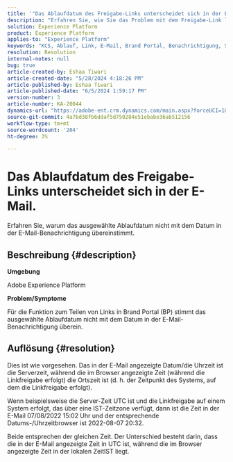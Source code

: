 ```yaml
---
title: '"Das Ablaufdatum des Freigabe-Links unterscheidet sich in der E-Mail.'
description: "Erfahren Sie, wie Sie das Problem mit dem Freigabe-Link lösen können, bei dem das Ablaufdatum nicht mit dem Datum in der E-Mail-Benachrichtigung übereinstimmt."
solution: Experience Platform
product: Experience Platform
applies-to: "Experience Platform"
keywords: "KCS, Ablauf, Link, E-Mail, Brand Portal, Benachrichtigung, Server-Zeit, UTC, Ortszeit, IST-Zeit, Browser"
resolution: Resolution
internal-notes: null
bug: true
article-created-by: Eshaa Tiwari
article-created-date: "5/28/2024 4:18:26 PM"
article-published-by: Eshaa Tiwari
article-published-date: "6/5/2024 1:59:17 PM"
version-number: 3
article-number: KA-20044
dynamics-url: "https://adobe-ent.crm.dynamics.com/main.aspx?forceUCI=1&pagetype=entityrecord&etn=knowledgearticle&id=ebb5d8e6-0d1d-ef11-840b-6045bd026dc7"
source-git-commit: 4a7bd38fb6ddaf5d750284e51ebabe36ab512156
workflow-type: tm+mt
source-wordcount: '204'
ht-degree: 3%

---
```


# Das Ablaufdatum des Freigabe-Links unterscheidet sich in der E-Mail.


Erfahren Sie, warum das ausgewählte Ablaufdatum nicht mit dem Datum in der E-Mail-Benachrichtigung übereinstimmt.

## Beschreibung {#description}


<b>Umgebung</b>

Adobe Experience Platform

<b>Problem/Symptome</b>

Für die Funktion zum Teilen von Links in Brand Portal (BP) stimmt das ausgewählte Ablaufdatum nicht mit dem Datum in der E-Mail-Benachrichtigung überein.


## Auflösung {#resolution}


Dies ist wie vorgesehen. Das in der E-Mail angezeigte Datum/die Uhrzeit ist die Serverzeit, während die im Browser angezeigte Zeit (während die Linkfreigabe erfolgt) die Ortszeit ist (d. h. der Zeitpunkt des Systems, auf dem die Linkfreigabe erfolgt).

Wenn beispielsweise die Server-Zeit UTC ist und die Linkfreigabe auf einem System erfolgt, das über eine IST-Zeitzone verfügt, dann ist die Zeit in der E-Mail 07/08/2022 15:02 Uhr und der entsprechende Datums-/Uhrzeitbrowser ist 2022-08-07 20:32.

Beide entsprechen der gleichen Zeit. Der Unterschied besteht darin, dass die in der E-Mail angezeigte Zeit in UTC ist, während die im Browser angezeigte Zeit in der lokalen ZeitIST liegt.
